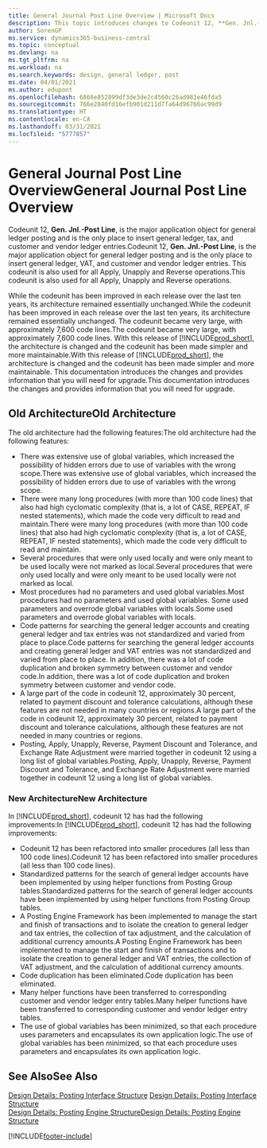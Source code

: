 ```yaml
---
title: General Journal Post Line Overview | Microsoft Docs
description: This topic introduces changes to Codeunit 12, **Gen. Jnl.-Post Line**, which is the major application object for general ledger posting and is the only place to insert general ledger, tax, and customer and vendor ledger entries.
author: SorenGP
ms.service: dynamics365-business-central
ms.topic: conceptual
ms.devlang: na
ms.tgt_pltfrm: na
ms.workload: na
ms.search.keywords: design, general ledger, post
ms.date: 04/01/2021
ms.author: edupont
ms.openlocfilehash: 6866e852899df3de3de2c4560c26ad981e46fda5
ms.sourcegitcommit: 766e2840fd16efb901d211d7fa64d96766ac99d9
ms.translationtype: HT
ms.contentlocale: en-CA
ms.lasthandoff: 03/31/2021
ms.locfileid: "5777857"
---
```

# <a name="general-journal-post-line-overview"></a><span data-ttu-id="6f836-103">General Journal Post Line Overview</span><span class="sxs-lookup"><span data-stu-id="6f836-103">General Journal Post Line Overview</span></span>
<span data-ttu-id="6f836-104">Codeunit 12, **Gen. Jnl.-Post Line**, is the major application object for general ledger posting and is the only place to insert general ledger, tax, and customer and vendor ledger entries.</span><span class="sxs-lookup"><span data-stu-id="6f836-104">Codeunit 12, **Gen. Jnl.-Post Line**, is the major application object for general ledger posting and is the only place to insert general ledger, VAT, and customer and vendor ledger entries.</span></span> <span data-ttu-id="6f836-105">This codeunit is also used for all Apply, Unapply and Reverse operations.</span><span class="sxs-lookup"><span data-stu-id="6f836-105">This codeunit is also used for all Apply, Unapply and Reverse operations.</span></span>  
  
<span data-ttu-id="6f836-106">While the codeunit has been improved in each release over the last ten years, its architecture remained essentially unchanged.</span><span class="sxs-lookup"><span data-stu-id="6f836-106">While the codeunit has been improved in each release over the last ten years, its architecture remained essentially unchanged.</span></span> <span data-ttu-id="6f836-107">The codeunit became very large, with approximately 7,600 code lines.</span><span class="sxs-lookup"><span data-stu-id="6f836-107">The codeunit became very large, with approximately 7,600 code lines.</span></span> <span data-ttu-id="6f836-108">With this release of [!INCLUDE[prod_short](includes/prod_short.md)], the architecture is changed and the codeunit has been made simpler and more maintainable.</span><span class="sxs-lookup"><span data-stu-id="6f836-108">With this release of [!INCLUDE[prod_short](includes/prod_short.md)], the architecture is changed and the codeunit has been made simpler and more maintainable.</span></span> <span data-ttu-id="6f836-109">This documentation introduces the changes and provides information that you will need for upgrade.</span><span class="sxs-lookup"><span data-stu-id="6f836-109">This documentation introduces the changes and provides information that you will need for upgrade.</span></span>  
  
## <a name="old-architecture"></a><span data-ttu-id="6f836-110">Old Architecture</span><span class="sxs-lookup"><span data-stu-id="6f836-110">Old Architecture</span></span>  
<span data-ttu-id="6f836-111">The old architecture had the following features:</span><span class="sxs-lookup"><span data-stu-id="6f836-111">The old architecture had the following features:</span></span>  
  
* <span data-ttu-id="6f836-112">There was extensive use of global variables, which increased the possibility of hidden errors due to use of variables with the wrong scope.</span><span class="sxs-lookup"><span data-stu-id="6f836-112">There was extensive use of global variables, which increased the possibility of hidden errors due to use of variables with the wrong scope.</span></span>  
* <span data-ttu-id="6f836-113">There were many long procedures (with more than 100 code lines) that also had high cyclomatic complexity (that is, a lot of CASE, REPEAT, IF nested statements), which made the code very difficult to read and maintain.</span><span class="sxs-lookup"><span data-stu-id="6f836-113">There were many long procedures (with more than 100 code lines) that also had high cyclomatic complexity (that is, a lot of CASE, REPEAT, IF nested statements), which made the code very difficult to read and maintain.</span></span>  
* <span data-ttu-id="6f836-114">Several procedures that were only used locally and were only meant to be used locally were not marked as local.</span><span class="sxs-lookup"><span data-stu-id="6f836-114">Several procedures that were only used locally and were only meant to be used locally were not marked as local.</span></span>  
* <span data-ttu-id="6f836-115">Most procedures had no parameters and used global variables.</span><span class="sxs-lookup"><span data-stu-id="6f836-115">Most procedures had no parameters and used global variables.</span></span> <span data-ttu-id="6f836-116">Some used parameters and overrode global variables with locals.</span><span class="sxs-lookup"><span data-stu-id="6f836-116">Some used parameters and overrode global variables with locals.</span></span>  
* <span data-ttu-id="6f836-117">Code patterns for searching the general ledger accounts and creating general ledger and tax entries was not standardized and varied from place to place.</span><span class="sxs-lookup"><span data-stu-id="6f836-117">Code patterns for searching the general ledger accounts and creating general ledger and VAT entries was not standardized and varied from place to place.</span></span> <span data-ttu-id="6f836-118">In addition, there was a lot of code duplication and broken symmetry between customer and vendor code.</span><span class="sxs-lookup"><span data-stu-id="6f836-118">In addition, there was a lot of code duplication and broken symmetry between customer and vendor code.</span></span>  
* <span data-ttu-id="6f836-119">A large part of the code in codeunit 12, approximately 30 percent, related to payment discount and tolerance calculations, although these features are not needed in many countries or regions.</span><span class="sxs-lookup"><span data-stu-id="6f836-119">A large part of the code in codeunit 12, approximately 30 percent, related to payment discount and tolerance calculations, although these features are not needed in many countries or regions.</span></span>  
* <span data-ttu-id="6f836-120">Posting, Apply, Unapply, Reverse, Payment Discount and Tolerance, and Exchange Rate Adjustment were married together in codeunit 12 using a long list of global variables.</span><span class="sxs-lookup"><span data-stu-id="6f836-120">Posting, Apply, Unapply, Reverse, Payment Discount and Tolerance, and Exchange Rate Adjustment were married together in codeunit 12 using a long list of global variables.</span></span>  
  
### <a name="new-architecture"></a><span data-ttu-id="6f836-121">New Architecture</span><span class="sxs-lookup"><span data-stu-id="6f836-121">New Architecture</span></span>  
<span data-ttu-id="6f836-122">In [!INCLUDE[prod_short](includes/prod_short.md)], codeunit 12 has had the following improvements:</span><span class="sxs-lookup"><span data-stu-id="6f836-122">In [!INCLUDE[prod_short](includes/prod_short.md)], codeunit 12 has had the following improvements:</span></span>  
  
* <span data-ttu-id="6f836-123">Codeunit 12 has been refactored into smaller procedures (all less than 100 code lines).</span><span class="sxs-lookup"><span data-stu-id="6f836-123">Codeunit 12 has been refactored into smaller procedures (all less than 100 code lines).</span></span>  
* <span data-ttu-id="6f836-124">Standardized patterns for the search of general ledger accounts have been implemented by using helper functions from Posting Group tables.</span><span class="sxs-lookup"><span data-stu-id="6f836-124">Standardized patterns for the search of general ledger accounts have been implemented by using helper functions from Posting Group tables.</span></span>  
* <span data-ttu-id="6f836-125">A Posting Engine Framework has been implemented to manage the start and finish of transactions and to isolate the creation to general ledger and tax entries, the collection of tax adjustment, and the calculation of additional currency amounts.</span><span class="sxs-lookup"><span data-stu-id="6f836-125">A Posting Engine Framework has been implemented to manage the start and finish of transactions and to isolate the creation to general ledger and VAT entries, the collection of VAT adjustment, and the calculation of additional currency amounts.</span></span>  
* <span data-ttu-id="6f836-126">Code duplication has been eliminated.</span><span class="sxs-lookup"><span data-stu-id="6f836-126">Code duplication has been eliminated.</span></span>  
* <span data-ttu-id="6f836-127">Many helper functions have been transferred to corresponding customer and vendor ledger entry tables.</span><span class="sxs-lookup"><span data-stu-id="6f836-127">Many helper functions have been transferred to corresponding customer and vendor ledger entry tables.</span></span>  
* <span data-ttu-id="6f836-128">The use of global variables has been minimized, so that each procedure uses parameters and encapsulates its own application logic.</span><span class="sxs-lookup"><span data-stu-id="6f836-128">The use of global variables has been minimized, so that each procedure uses parameters and encapsulates its own application logic.</span></span>  
  
## <a name="see-also"></a><span data-ttu-id="6f836-129">See Also</span><span class="sxs-lookup"><span data-stu-id="6f836-129">See Also</span></span>  
<span data-ttu-id="6f836-130">[Design Details: Posting Interface Structure](design-details-posting-interface-structure.md) </span><span class="sxs-lookup"><span data-stu-id="6f836-130">[Design Details: Posting Interface Structure](design-details-posting-interface-structure.md) </span></span>  
[<span data-ttu-id="6f836-131">Design Details: Posting Engine Structure</span><span class="sxs-lookup"><span data-stu-id="6f836-131">Design Details: Posting Engine Structure</span></span>](design-details-posting-engine-structure.md)


[!INCLUDE[footer-include](includes/footer-banner.md)]